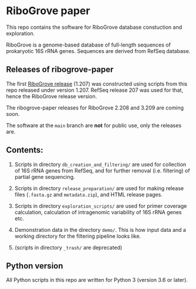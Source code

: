 # RiboGrove paper

This repo contains the software for RiboGrove database constuction and exploration.

RiboGrove is a genome-based database of full-length sequences of prokaryotic 16S rRNA genes. Sequences are derived from RefSeq database.

## Releases of ribogrove-paper

The first [RiboGrove release](http://mbio.bas-net.by/cager/en/content/59-ribogrove-1-207) (1.207) was constructed using scripts from this repo released under version 1.207. RefSeq release 207 was used for that, hence the RiboGrove release version.

The ribogrove-paper releases for RiboGrove 2.208 and 3.209 are coming soon.

The software at the `main` branch are **not** for public use, only the releases are.

## Contents:

1. Scripts in directory `db_creation_and_filtering/` are used for collection of 16S rRNA genes from RefSeq, and for further removal (i.e. filtering) of partial gene sequencing.

2. Scripts in directory `release_preparation/` are used for making release files (`.fasta.gz` and `metadata.zip`), and HTML release pages.

3. Scripts in directory `exploration_scripts/` are used for primer coverage calculation, calculation of intragenomic variability of 16S rRNA genes etc.

4. Demonstration data in the directory `demo/`. This is how input data and a working directory for the filtering pipeline looks like.

5. (scripts in directory `_trash/` are deprecated)

## Python version

All Python scripts in this repo are written for Python 3 (version 3.6 or later).

